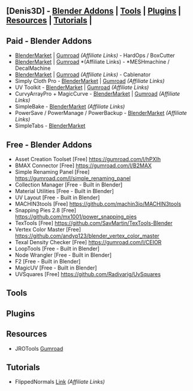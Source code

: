 ## [Denis3D] - [Blender Addons](#blender) | [Tools](#tools) | [Plugins](#plugins) | [Resources](#resources) | [Tutorials](#tutorials) |

<a name="blender"></a>
## Paid - Blender Addons

- [BlenderMarket](https://blendermarket.com/creators/teamc?ref=378) |  [Gumroad](https://gumroad.com/a/30282867) *(Affiliate Links)* - HardOps / BoxCutter
- [BlenderMarket](https://blendermarket.com/creators/machin3?ref=378) | [Gumroad](https://gumroad.com/a/147723379) *(Affiliate Links) - *MESHmachine / DecalMachine
- [BlenderMarket](https://blendermarket.com/creators/sergey-kritskiy?ref=378) | [Gumroad](https://gumroad.com/a/875435123/oNtwv) *(Affiliate Links)* - Cablenator
- Simply Cloth Pro - [BlenderMarket](https://blendermarket.com/creators/vjaceslavt?ref=378) | [Gumroad](https://gumroad.com/a/531502195) *(Affiliate Links)*
- UV Toolkit - [BlenderMarket](https://blendermarket.com/creators/alexdev?ref=378) | [Gumroad](https://gumroad.com/a/447616115) *(Affiliate Links)*
- CurvyArrayPro + MagicCurve - [BlenderMarket](https://blendermarket.com/creators/jobweek?ref=378) | [Gumroad](https://gumroad.com/a/941626483) *(Affiliate Links)*
- SimpleBake - [BlenderMarket](https://blendermarket.com/creators/haughtygrayalien?ref=378) *(Affiliate Links)*
- PowerSave / PowerManage / PowerBackup - [BlenderMarket](https://blendermarket.com/creators/bonjorno7?ref=378) *(Affiliate Links)*
- SimpleTabs - [BlenderMarket](https://blendermarket.com/products/simple-tabs)




## Free - Blender Addons

- Asset Creation Toolset [Free] https://gumroad.com/l/hPXIh
- BMAX Connector [Free] https://gumroad.com/l/B2MAX
- Simple Renaming Panel [Free] https://gumroad.com/l/simple_renaming_panel
- Collection Manager [Free - Built in Blender]
- Material Utilities [Free - Built in Blender]
- UV Layout [Free - Built in Blender]
- MACHIN3tools [Free] https://github.com/machin3io/MACHIN3tools
- Snapping Pies 2.8 [Free] https://github.com/mx1001/power_snapping_pies
- TexTools [Free] https://github.com/SavMartin/TexTools-Blender
- Vertex Color Master [Free] https://github.com/andyp123/blender_vertex_color_master
- Texal Density Checker [Free] https://gumroad.com/l/CEIOR
- LoopTools [Free - Built in Blender]  
- Node Wrangler [Free - Built in Blender] 
- F2 [Free - Built in Blender] 
- MagicUV [Free - Built in Blender] 
- UVSquares [Free] https://github.com/Radivarig/UvSquares

<a name="tools"></a>
## Tools

<a name="plugins"></a>
## Plugins

<a name="resources"></a>
## Resources

- JROTools [Gumroad](https://gumroad.com/a/8524915)

<a name="tutorials"></a>
## Tutorials

- FlippedNormals [Link](https://flippednormals.com/ref/denis3d/) *(Affiliate Links)*
